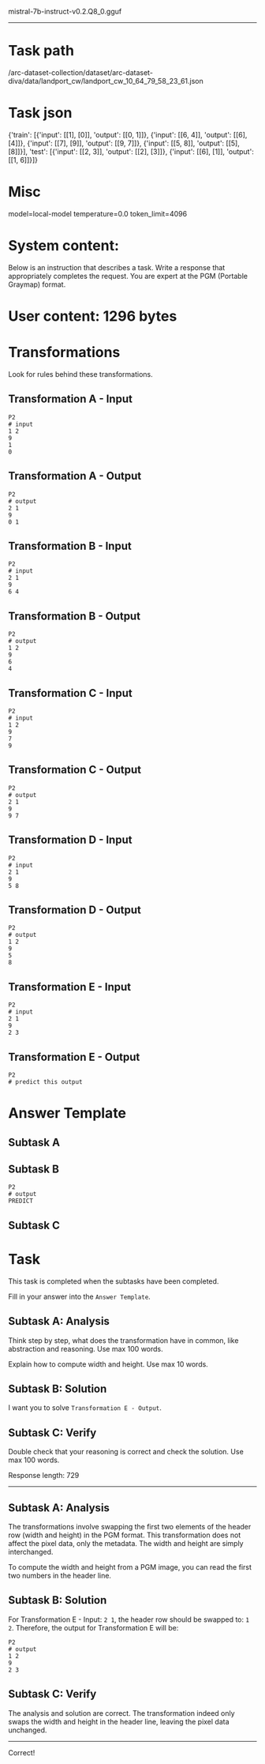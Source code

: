 mistral-7b-instruct-v0.2.Q8_0.gguf

---

# Task path
/arc-dataset-collection/dataset/arc-dataset-diva/data/landport_cw/landport_cw_10_64_79_58_23_61.json

# Task json
{'train': [{'input': [[1], [0]], 'output': [[0, 1]]}, {'input': [[6, 4]], 'output': [[6], [4]]}, {'input': [[7], [9]], 'output': [[9, 7]]}, {'input': [[5, 8]], 'output': [[5], [8]]}], 'test': [{'input': [[2, 3]], 'output': [[2], [3]]}, {'input': [[6], [1]], 'output': [[1, 6]]}]}



# Misc
model=local-model
temperature=0.0
token_limit=4096


# System content:
Below is an instruction that describes a task. Write a response that appropriately completes the request. You are expert at the PGM (Portable Graymap) format.


# User content: 1296 bytes
# Transformations

Look for rules behind these transformations.

## Transformation A - Input

```pgm
P2
# input
1 2
9
1
0
```

## Transformation A - Output

```pgm
P2
# output
2 1
9
0 1
```

## Transformation B - Input

```pgm
P2
# input
2 1
9
6 4
```

## Transformation B - Output

```pgm
P2
# output
1 2
9
6
4
```

## Transformation C - Input

```pgm
P2
# input
1 2
9
7
9
```

## Transformation C - Output

```pgm
P2
# output
2 1
9
9 7
```

## Transformation D - Input

```pgm
P2
# input
2 1
9
5 8
```

## Transformation D - Output

```pgm
P2
# output
1 2
9
5
8
```

## Transformation E - Input

```pgm
P2
# input
2 1
9
2 3
```

## Transformation E - Output

```pgm
P2
# predict this output
```

# Answer Template

## Subtask A

## Subtask B

```pgm
P2
# output
PREDICT
```

## Subtask C

# Task

This task is completed when the subtasks have been completed.

Fill in your answer into the `Answer Template`.

## Subtask A: Analysis

Think step by step, what does the transformation have in common, like abstraction and reasoning. Use max 100 words.

Explain how to compute width and height. Use max 10 words.

## Subtask B: Solution

I want you to solve `Transformation E - Output`.

## Subtask C: Verify

Double check that your reasoning is correct and check the solution. Use max 100 words.




Response length: 729

---


## Subtask A: Analysis

The transformations involve swapping the first two elements of the header row (width and height) in the PGM format. This transformation does not affect the pixel data, only the metadata. The width and height are simply interchanged.

To compute the width and height from a PGM image, you can read the first two numbers in the header line.

## Subtask B: Solution

For Transformation E - Input: `2 1`, the header row should be swapped to: `1 2`. Therefore, the output for Transformation E will be:

```pgm
P2
# output
1 2
9
2 3
```

## Subtask C: Verify

The analysis and solution are correct. The transformation indeed only swaps the width and height in the header line, leaving the pixel data unchanged.

---



Correct!

